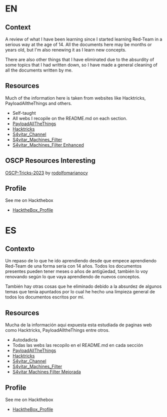 # EN

## Context
A review of what I have been learning since I started learning Red-Team in a serious way at the age of 14. All the documents here may be months or years old, but I'm also renewing it as I learn new concepts.

There are also other things that I have eliminated due to the absurdity of some topics that I had written down, so I have made a general cleaning of all the documents written by me.

## Resources
Much of the information here is taken from websites like Hacktricks, PayloadAlltheThings and others.

- Self-taught
- All webs I recopile on the README.md on each section.
- [PayloadAllTheThings](https://github.com/swisskyrepo/PayloadsAllTheThings)
- [Hacktricks](https://book.hacktricks.xyz/welcome/readme)
- [S4vitar_Channel](https://www.youtube.com/c/S4viOnLive/videos)
- [S4vitar_Machines_Filter](https://htbmachines.github.io/)
- [S4vitar_Machines_Filter Enhanced](https://infosecmachines.io/)

## OSCP Resources Interesting
[OSCP-Tricks-2023](https://github.com/rodolfomarianocy/OSCP-Tricks-2023) by [rodolfomarianocy](https://github.com/rodolfomarianocy)
## Profile
See me on Hackthebox
- [HacktheBox_Profile](https://app.hackthebox.com/profile/376167)

# ES
## Contexto

Un repaso de lo que he ido aprendiendo desde que empece aprendiendo Red-Team de una forma seria con 14 años. Todos los documentos presentes pueden tener meses o años de antigüedad, también lo voy renovando según lo que vaya aprendiendo de nuevos conceptos.

También hay otras cosas que he eliminado debido a la absurdez de algunos temas que tenía apuntados por lo cual he hecho una limpieza general de todos los documentos escritos por mí.

## Resources
Mucha de la información aqui expuesta esta estudiada de paginas web como Hacktricks, PayloadAlltheThings entre otros.

- Autodadicta
-  Todas las webs las recopilo en el README.md en cada sección
- [PayloadAllTheThings](https://github.com/swisskyrepo/PayloadsAllTheThings)
- [Hacktricks](https://book.hacktricks.xyz/welcome/readme)
- [S4vitar_Channel](https://www.youtube.com/c/S4viOnLive/videos)
- [S4vitar_Machines_Filter](https://htbmachines.github.io/)
- [S4vitar Machines Filter Mejorada](https://infosecmachines.io/)

## Profile
See me on Hackthebox
- [HacktheBox_Profile](https://app.hackthebox.com/profile/376167)
